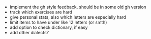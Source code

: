- implement the gh style feedback, should be in some old gh version
- track which exercises are hard
- give personal stats, also which letters are especially hard
- limit items to have under like 12 letters (or smth)
- add option to check dictionary, if easy
- add other dialects?